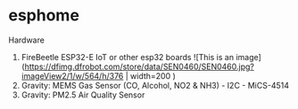 # esphome
Hardware
1. FireBeetle ESP32-E IoT or other esp32 boards
![This is an image](https://dfimg.dfrobot.com/store/data/SEN0460/SEN0460.jpg?imageView2/1/w/564/h/376 | width=200 )
2. Gravity: MEMS Gas Sensor (CO, Alcohol, NO2 & NH3) - I2C - MiCS-4514
3. Gravity: PM2.5 Air Quality Sensor
